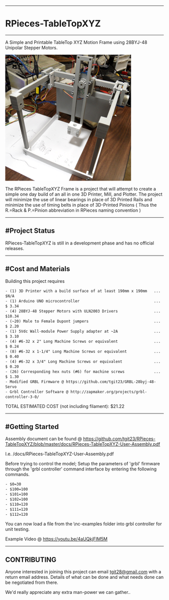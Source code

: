 -----------------------------------------------------------------------------------
# RPieces-TableTopXYZ
-----------------------------------------------------------------------------------
A Simple and Printable TableTop XYZ Motion Frame using 28BYJ-48 Unipolar Stepper
Motors.

<img src="./images/SmallCropped_SAM_2709.png" height="400" width="400">

The RPieces TableTopXYZ Frame is a project that will attempt to create a simple one
day build of an all in one 3D Printer, Mill, and Plotter.  The project will minimize
the use of linear bearings in place of 3D Printed Rails and minimize the use of 
timing belts in place of 3D-Printed Pinions ( Thus the R.=Rack & P.=Pinion 
abbreviation in RPieces naming convention )

-----------------------------------------------------------------------------------
#Project Status
-----------------------------------------------------------------------------------
RPieces-TableTopXYZ is still in a development phase and has no official releases.  

-----------------------------------------------------------------------------------
#Cost and Materials
-----------------------------------------------------------------------------------
Building this project requires

    - (1) 3D Printer with a build surface of at least 190mm x 190mm   ... $N/A
    - (1) Arduino UNO microcontroller                                 ... $ 3.34
    - (4) 28BYJ-48 Stepper Motors with ULN2003 Drivers                ... $10.34
    - (~20) Male to Female Dupont jumpers                             ... $ 2.20
    - (1) 5Vdc Wall-module Power Supply adapter at ~2A                ... $ 3.10
    - (4) #6-32 x 2" Long Machine Screws or equivalent                ... $ 0.24
    - (8) #6-32 x 1-1/4" Long Machine Screws or equivalent            ... $ 0.40
    - (4) #6-32 x 3/4" Long Machine Screws or equivalent              ... $ 0.20
    - (26) Corresponding hex nuts (#6) for machine screws             ... $ 1.30
    - Modified GRBL Firmware @ https://github.com/tgit23/GRBL-28byj-48-Servo
    - Grbl Controller Software @ http://zapmaker.org/projects/grbl-controller-3-0/

TOTAL ESTIMATED COST (not including filament): $21.22

-----------------------------------------------------------------------------------
#Getting Started
-----------------------------------------------------------------------------------
Assembly document can be found @ https://github.com/tgit23/RPieces-TableTopXYZ/blob/master/docs/RPieces-TableTopXYZ-User-Assembly.pdf

I.e. /docs/RPieces-TableTopXYZ-User-Assembly.pdf

Before trying to control the model;  Setup the parameters of 'grbl' firmware through
the 'grbl controller' command interface by entering the following commands.

    - $0=30
    - $100=100
    - $101=100
    - $102=100
    - $110=120
    - $111=120
    - $112=120
    
You can now load a file from the \nc-examples folder into grbl controller for unit
testing.

Example Video @ https://youtu.be/4aUQkjFIM5M

-----------------------------------------------------------------------------------
CONTRIBUTING
-----------------------------------------------------------------------------------
Anyone interested in joining this project can email
tgit28@gmail.com with a return email address.  Details of what can
be done and what needs done can be negotiated from there.

We'd really appreciate any extra man-power we can gather..

